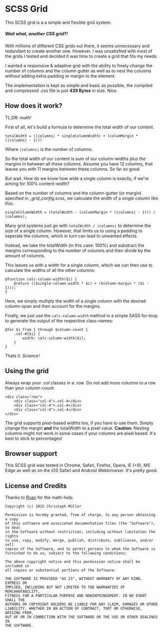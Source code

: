 # SCSS Grid

This SCSS grid is a a simple and flexible grid system. 

##### Wait what, another CSS grid?!

With millions of different CSS grids out there, it seems unnecessary and redundant to create another one. However, I was unsatisfied with most of the grids I tested and decided it was time to create a grid that fits my needs.

I wanted a responsive & adaptive grid with the ability to freely change the number of columns and the column gutter as well as to nest the columns without adding extra padding or margin to the element.

The implementation is kept as simple and basic as possible, the compiled and compressed .css file is just **439 Bytes** in size. Nice.

## How does it work?

TL;DR: *math!*

First of all, let's build a formula to determine the total width of our content.

```
totalWidth = (|columns| * singleColumnWidth) + (columMargin * (|columns| - 1)))
```

Where `|columns|` is the number of columns. 

So the total width of our content is sum of our column-widths plus the margins in between all these columns. Assume you have 12 columns, that leaves you with 11 margins between these columns. So far so good.

But wait. How do we know how wide a single column is exactly, if we're aiming for 100% content-width?

Based on the number of columns and the column-gutter (or margin) specified in *_grid_config.scss*, we calculate the width of a single column like this: 

```
singleColumnWidth = (totalWidth - (columnMargin * (|columns| - 1))) / |columns|;
```

Many grid systems just go with `totalWidth / |columns|` to determine the size of a single column. However, that limits us to using a padding to seperate the columns, which in turn can lead to unwanted effects.

Instead, we take the totalWidth (in this case: 100%) and substract the margins corresponding to the number of columns and then divide by the amount of columns.

This leaves us with a width for a single column, which we can then use to calculate the widths of all the other columns:

```
@function calc-column-width($i) {
    @return (($single-column-width * $i) + ($column-margin * ($i - 1)));
}
```

Here, we simply multiply the width of a single column with the desired column-span and then account for the margins.

Finally, we just use the `calc-column-width` method in a simple SASS for-loop to generate the output of the respective class-names:

```
@for $i from 1 through $column-count {
	.col-#{$i} {
		width: calc-column-width($i);
	}
}
```

Thats it. *Science!*

## Using the grid

Always wrap your *.col* classes in a *.row*. 
Do not add more columns to a row than your *column-count*.

```
<div class="row">
	<div class="col-4">.col-4</div>
	<div class="col-4">.col-4</div>
	<div class="col-4">.col-4</div>
</div>
```

The grid supports pixel-based widths too, if you have to use them. Simply change the margin **and** the totalWidth to a pixel value. **Caution:** Nesting columns might not work in some cases if your columns are pixel based. It's best to stick to percentages!

## Browser support

This SCSS grid was tested in Chrome, Safari, Firefox, Opera, IE (+9), MS Edge as well as on the iOS Safari and Android Webbrowser. It's pretty good.

## License and Credits

Thanks to [Ryan](http://ryanmorr.com/) for the math-help.

```
Copyright (c) 2015 Christoph Müller

Permission is hereby granted, free of charge, to any person obtaining a copy
of this software and associated documentation files (the "Software"), to deal
in the Software without restriction, including without limitation the rights
to use, copy, modify, merge, publish, distribute, sublicense, and/or sell
copies of the Software, and to permit persons to whom the Software is
furnished to do so, subject to the following conditions:

The above copyright notice and this permission notice shall be included in
all copies or substantial portions of the Software.

THE SOFTWARE IS PROVIDED "AS IS", WITHOUT WARRANTY OF ANY KIND, EXPRESS OR
IMPLIED, INCLUDING BUT NOT LIMITED TO THE WARRANTIES OF MERCHANTABILITY,
FITNESS FOR A PARTICULAR PURPOSE AND NONINFRINGEMENT. IN NO EVENT SHALL THE
AUTHORS OR COPYRIGHT HOLDERS BE LIABLE FOR ANY CLAIM, DAMAGES OR OTHER
LIABILITY, WHETHER IN AN ACTION OF CONTRACT, TORT OR OTHERWISE, ARISING FROM,
OUT OF OR IN CONNECTION WITH THE SOFTWARE OR THE USE OR OTHER DEALINGS IN
THE SOFTWARE.
```
